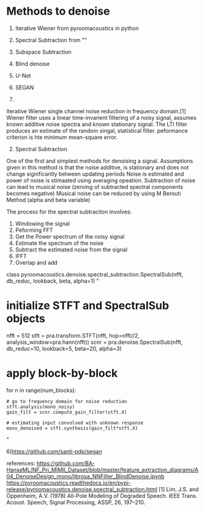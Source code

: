 # Methods to denoise

1) Iterative Wiener from pyroomacoustics in python
2) Spectral Subtraction from ""
3) Subspace Subtraction
4) Blind denoise
5) U-Net
6) SEGAN 



1) 
Iterative Wiener single channel noise reduction in frequency domain.[1]
Wiener filter uses a linear time-invarient filtering of a noisy signal, assumes known additive noise spectra and known stationary signal. 
The LTI filter produces an estimate of the random singal, statistical filter. 
peformance criterion is hte minimum mean-square error. 


2) Spectral Subtraction

One of the first and simplest methods for denoising a signal. Assumptions given in this method is that the noise additive, is stationary and does not change significantly between updating periods
Noise is estimated and power of noise is stimaated using averaging opeation. 
Subtraction of noise can lead to musical noise (zeroing of subtracted spectral components becomes negative) 
Musical noise can be reduced by using M Berouti Method (alpha and beta variable) 



The process for the spectral subtraciton involves: 
1) Windowing the signal
2) Peforming FFT
3) Get the Power spectrum of the noisy signal
4) Estimate the spectrum of the noise
5) Subtract the estimated noise from the signal
6) IFFT
7) Overlap and add 

class pyroomacoustics.denoise.spectral_subtraction.SpectralSub(nfft, db_reduc, lookback, beta, alpha=1)
"
# initialize STFT and SpectralSub objects
nfft = 512
stft = pra.transform.STFT(nfft, hop=nfft//2,
                          analysis_window=pra.hann(nfft))
scnr = pra.denoise.SpectralSub(nfft, db_reduc=10, lookback=5,
                               beta=20, alpha=3)

# apply block-by-block
for n in range(num_blocks):

    # go to frequency domain for noise reduction
    stft.analysis(mono_noisy)
    gain_filt = scnr.compute_gain_filter(stft.X)

    # estimating input convolved with unknown response
    mono_denoised = stft.synthesis(gain_filt*stft.X)
"





6)https://github.com/santi-pdp/segan







  references:
  https://github.com/BA-HanseML/NF_Prj_MIMII_Dataset/blob/master/feature_extraction_diagrams/A04_DenoiseDesign_mono/librosa_NNFilter_BlindDenoise.ipynb
https://pyroomacoustics.readthedocs.io/en/pypi-release/pyroomacoustics.denoise.spectral_subtraction.html
[1] Lim, J.S. and Oppenheim, A.V. (1978) All-Pole Modeling of Degraded Speech. IEEE Trans. Acoust. Speech, Signal Processing, ASSP, 26, 197–210.
